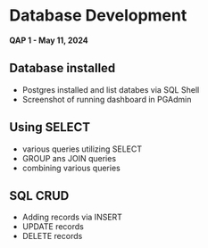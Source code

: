 # Database Development
**QAP 1 - May 11, 2024**

## Database installed
- Postgres installed and list databes via SQL Shell
- Screenshot of running dashboard in PGAdmin

## Using SELECT
- various queries utilizing SELECT
- GROUP ans JOIN queries
- combining various queries

## SQL CRUD
- Adding records via INSERT
- UPDATE records
- DELETE records

